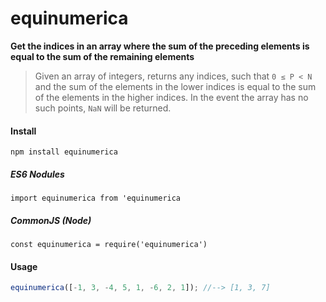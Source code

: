 # equinumerica

**Get the indices in an array where the sum of the preceding elements is equal to the sum of the remaining elements**

 > Given an array of integers, returns any indices, such that `0 ≤ P < N` and the sum of the elements in the lower indices is equal to the sum of the elements in the higher indices.
 In the event the array has no such points, `NaN` will be returned.
 
 
#### Install
`npm install equinumerica`

##### ES6 Nodules
`import equinumerica from 'equinumerica`

##### CommonJS (Node)
`const equinumerica = require('equinumerica')`
 
#### Usage
```javascript
equinumerica([-1, 3, -4, 5, 1, -6, 2, 1]); //--> [1, 3, 7]
```





